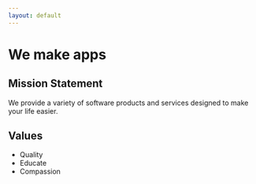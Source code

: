 ```yaml
---
layout: default
---
```


# We make apps

## Mission Statement

We provide a variety of software products and services designed to make your life easier.

## Values

- Quality
- Educate
- Compassion
